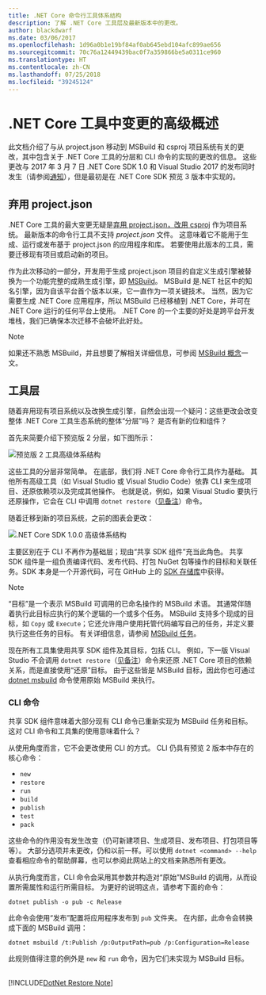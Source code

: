 ```yaml
---
title: .NET Core 命令行工具体系结构
description: 了解 .NET Core 工具层及最新版本中的更改。
author: blackdwarf
ms.date: 03/06/2017
ms.openlocfilehash: 1d96a0b1e19bf84af0ab645ebd104afc899ae656
ms.sourcegitcommit: 70c76a12449439bac0f7a359866be5a0311ce960
ms.translationtype: HT
ms.contentlocale: zh-CN
ms.lasthandoff: 07/25/2018
ms.locfileid: "39245124"
---
```

# <a name="high-level-overview-of-changes-in-the-net-core-tools"></a>.NET Core 工具中变更的高级概述

此文档介绍了与从 project.json 移动到 MSBuild 和 csproj 项目系统有关的更改，其中包含关于 .NET Core 工具的分层和 CLI 命令的实现的更改的信息。 这些更改与 2017 年 3 月 7 日 .NET Core SDK 1.0 和 Visual Studio 2017 的发布同时发生（请参阅[通知](https://blogs.msdn.microsoft.com/dotnet/2017/03/07/announcing-net-core-tools-1-0/)），但是最初是在 .NET Core SDK 预览 3 版本中实现的。

## <a name="moving-away-from-projectjson"></a>弃用 project.json
.NET Core 工具的最大变更无疑是[弃用 project.json，改用 csproj](https://blogs.msdn.microsoft.com/dotnet/2016/05/23/changes-to-project-json/) 作为项目系统。 最新版本的命令行工具不支持 *project.json* 文件。 这意味着它不能用于生成、运行或发布基于 project.json 的应用程序和库。 若要使用此版本的工具，需要迁移现有项目或启动新的项目。 

作为此次移动的一部分，开发用于生成 project.json 项目的自定义生成引擎被替换为一个功能完整的成熟生成引擎，即 [MSBuild](https://github.com/Microsoft/msbuild)。 MSBuild 是.NET 社区中的知名引擎，因为自该平台首个版本以来，它一直作为一项关键技术。 当然，因为它需要生成 .NET Core 应用程序，所以 MSBuild 已经移植到 .NET Core，并可在 .NET Core 运行的任何平台上使用。 .NET Core 的一个主要的好处是跨平台开发堆栈，我们已确保本次迁移不会破坏此好处。

> [!NOTE]
> 如果还不熟悉 MSBuild，并且想要了解相关详细信息，可参阅 [MSBuild 概念](/visualstudio/msbuild/msbuild-concepts)一文。 

## <a name="the-tooling-layers"></a>工具层
随着弃用现有项目系统以及改换生成引擎，自然会出现一个疑问：这些更改会改变整体 .NET Core 工具生态系统的整体“分层”吗？ 是否有新的位和组件？

首先来简要介绍下预览版 2 分层，如下图所示：

![预览版 2 工具高级体系结构](media/cli-msbuild-architecture/p2-arch.png)

这些工具的分层非常简单。 在底部，我们将 .NET Core 命令行工具作为基础。 其他所有高级工具（如 Visual Studio 或 Visual Studio Code）依靠 CLI 来生成项目、还原依赖项以及完成其他操作。 也就是说，例如，如果 Visual Studio 要执行还原操作，它会在 CLI 中调用 `dotnet restore`（[见备注](#dotnet-restore-note)）命令。 

随着迁移到新的项目系统，之前的图表会更改： 

![.NET Core SDK 1.0.0 高级体系结构](media/cli-msbuild-architecture/p3-arch.png)

主要区别在于 CLI 不再作为基础层；现由“共享 SDK 组件”充当此角色。 共享 SDK 组件是一组负责编译代码、发布代码、打包 NuGet 包等操作的目标和关联任务。SDK 本身是一个开源代码，可在 GitHub 上的 [SDK 存储库](https://github.com/dotnet/sdk)中获得。 

> [!NOTE]
> “目标”是一个表示 MSBuild 可调用的已命名操作的 MSBuild 术语。 其通常伴随着执行此目标应执行的某个逻辑的一个或多个任务。 MSBuild 支持多个现成的目标，如 `Copy` 或 `Execute`；它还允许用户使用托管代码编写自己的任务，并定义要执行这些任务的目标。 有关详细信息，请参阅 [MSBuild 任务](/visualstudio/msbuild/msbuild-tasks)。 

现在所有工具集使用共享 SDK 组件及其目标，包括 CLI。 例如，下一版 Visual Studio 不会调用 `dotnet restore`（[见备注](#dotnet-restore-note)）命令来还原 .NET Core 项目的依赖关系，而是直接使用“还原”目标。 由于这些皆是 MSBuild 目标，因此你也可通过 [dotnet msbuild](dotnet-msbuild.md) 命令使用原始 MSBuild 来执行。 

### <a name="cli-commands"></a>CLI 命令
共享 SDK 组件意味着大部分现有 CLI 命令已重新实现为 MSBuild 任务和目标。 这对 CLI 命令和工具集的使用意味着什么？ 

从使用角度而言，它不会更改使用 CLI 的方式。 CLI 仍具有预览 2 版本中存在的核心命令：

* `new`
* `restore`
* `run` 
* `build`
* `publish`
* `test`
* `pack` 

这些命令的作用没有发生改变（仍可新建项目、生成项目、发布项目、打包项目等等）。 大部分选项并未更改，仍和以前一样。可以使用 `dotnet <command> --help` 查看相应命令的帮助屏幕，也可以参阅此网站上的文档来熟悉所有更改。 

从执行角度而言，CLI 命令会采用其参数并构造对“原始”MSBuild 的调用，从而设置所需属性和运行所需目标。 为更好的说明这点，请参考下面的命令： 

   `dotnet publish -o pub -c Release`
    
此命令会使用“发布”配置将应用程序发布到 `pub` 文件夹。 在内部，此命令会转换成下面的 MSBuild 调用： 

   `dotnet msbuild /t:Publish /p:OutputPath=pub /p:Configuration=Release`

此规则值得注意的例外是 `new` 和 `run` 命令，因为它们未实现为 MSBuild 目标。

<a name="dotnet-restore-note"></a>  
[!INCLUDE[DotNet Restore Note](~/includes/dotnet-restore-note.md)]
